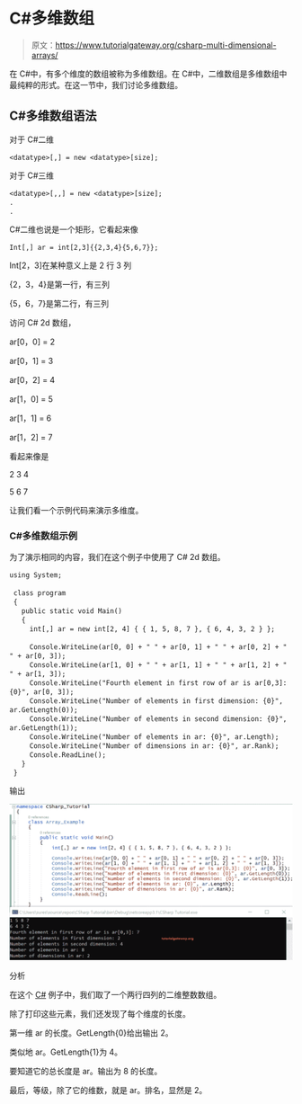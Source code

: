 # C#多维数组

> 原文：<https://www.tutorialgateway.org/csharp-multi-dimensional-arrays/>

在 C#中，有多个维度的数组被称为多维数组。在 C#中，二维数组是多维数组中最纯粹的形式。在这一节中，我们讨论多维数组。

## C#多维数组语法

对于 C#二维

```
<datatype>[,] = new <datatype>[size];
```

对于 C#三维

```
<datatype>[,,] = new <datatype>[size]; 
.
.
```

C#二维也说是一个矩形，它看起来像

```
Int[,] ar = int[2,3]{{2,3,4}{5,6,7}};
```

Int[2，3]在某种意义上是 2 行 3 列

{2，3，4}是第一行，有三列

{5，6，7}是第二行，有三列

访问 C# 2d 数组，

ar[0，0] = 2

ar[0，1] = 3

ar[0，2] = 4

ar[1，0] = 5

ar[1，1] = 6

ar[1，2] = 7

看起来像是

2 3 4

5 6 7

让我们看一个示例代码来演示多维度。

### C#多维数组示例

为了演示相同的内容，我们在这个例子中使用了 C# 2d 数组。

```
using System;

 class program
 {
   public static void Main()
   {
     int[,] ar = new int[2, 4] { { 1, 5, 8, 7 }, { 6, 4, 3, 2 } };

     Console.WriteLine(ar[0, 0] + " " + ar[0, 1] + " " + ar[0, 2] + " " + ar[0, 3]);
     Console.WriteLine(ar[1, 0] + " " + ar[1, 1] + " " + ar[1, 2] + " " + ar[1, 3]);
     Console.WriteLine("Fourth element in first row of ar is ar[0,3]: {0}", ar[0, 3]);
     Console.WriteLine("Number of elements in first dimension: {0}", ar.GetLength(0));
     Console.WriteLine("Number of elements in second dimension: {0}", ar.GetLength(1));
     Console.WriteLine("Number of elements in ar: {0}", ar.Length);
     Console.WriteLine("Number of dimensions in ar: {0}", ar.Rank);
     Console.ReadLine();
   }
 }
```

输出

![C# Multi DImensional Array 1](img/bdb39df3dbf15389cd2c04e759306174.png)

分析

在这个 [C#](https://www.tutorialgateway.org/csharp-tutorial/) 例子中，我们取了一个两行四列的二维整数数组。

除了打印这些元素，我们还发现了每个维度的长度。

第一维 ar 的长度。GetLength{0}给出输出 2。

类似地 ar。GetLength{1}为 4。

要知道它的总长度是 ar。输出为 8 的长度。

最后，等级，除了它的维数，就是 ar。排名，显然是 2。